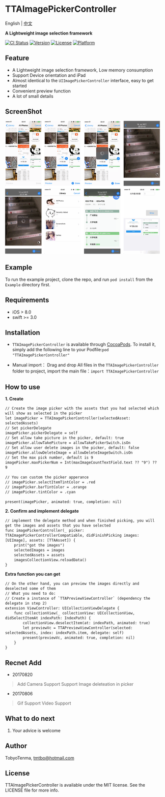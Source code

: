 # TTAImagePickerController

English | [中文](https://github.com/TMTBO/TTAImagePickerController/blob/master/README_zh.md)

**A Lightweight image selection framework**

[![CI Status](http://img.shields.io/travis/TMTBO/TTAImagePickerController.svg?style=flat)](https://travis-ci.org/TMTBO/TTAImagePickerController)
[![Version](https://img.shields.io/cocoapods/v/TTAImagePickerController.svg?style=flat)](http://cocoapods.org/pods/TTAImagePickerController)
[![License](https://img.shields.io/cocoapods/l/TTAImagePickerController.svg?style=flat)](http://cocoapods.org/pods/TTAImagePickerController)
[![Platform](https://img.shields.io/cocoapods/p/TTAImagePickerController.svg?style=flat)](http://cocoapods.org/pods/TTAImagePickerController)

## Feature

* A Lightweight image selection framework, Low memory consumption
* Support Device orientation and iPad
* Almost identical to the `UIImagePickerController` interface, easy to get started
* Convenient preview function
* A lot of small details

## ScreenShot

![ScreenShot](https://github.com/TMTBO/TTAImagePickerController/blob/master/TTAImagePicker_all.png)

## Example

To run the example project, clone the repo, and run `pod install` from the `Example` directory first.

## Requirements

* iOS > 8.0
* swift >= 3.0

## Installation

* `TTAImagePickerController` is available through [CocoaPods](http://cocoapods.org). To install
it, simply add the following line to your Podfile:`pod "TTAImagePickerController" `

*  Manual import：
	Drag and drop All files in the `TTAImagePickerController` folder to project, import the main file：`import TTAImagePickerController`

## How to use

**1. Create**

```
// Create the image picker with the assets that you had selected which will show as selected in the picker
let imagePicker = TTAImagePickerController(selectedAsset: selectedAssets)
// Set pickerDelegate
imagePicker.pickerDelegate = self
// Set allow take picture in the picker, default: true
imagePicker.allowTakePicture = allowTakePickerSwitch.isOn
// Set allow user delete images in the picker, default: false
imagePicker.allowDeleteImage = allowDeleteImageSwitch.isOn
// Set the max pick number, default is 9
imagePicker.maxPickerNum = Int(maxImageCountTextField.text ?? "9") ?? 9
        
// You can custom the picker apperance
// imagePicker.selectItemTintColor = .red
// imagePicker.barTintColor = .orange
// imagePicker.tintColor = .cyan
        
present(imagePicker, animated: true, completion: nil)
```

**2. Confirm and implement delegate**

```
// implement the delegate method and when finished picking, you will get the images and assets that you have selected
func imagePickerController(_ picker: TTAImagePickerControllerCompatiable, didFinishPicking images: [UIImage], assets: [TTAAsset]) {
	print("got the images")
	selectedImages = images
	selectedAssets = assets
	imagesCollectionView.reloadData()
}
```

**Extra function you can get**

```
// On the other hand, you can preview the images directly and deselected some of them
// What you need to do:
// Create a instance of `TTAPreviewViewController` (dependency the delegate in step 2)
extension ViewController: UICollectionViewDelegate {
    func collectionView(_ collectionView: UICollectionView, didSelectItemAt indexPath: IndexPath) {
        collectionView.deselectItem(at: indexPath, animated: true)
        let previewVc = TTAPreviewViewController(selected: selectedAssets, index: indexPath.item, delegate: self)
        present(previewVc, animated: true, completion: nil)
    }
}
```

## Recnet Add

* 20170820
> Add Camera Support
> Support Image deleteation in picker

* 20170806
> Gif Support
> Video Support

## What to do next
1. Your advice is welcome

## Author

TobyoTenma, tmtbo@hotmail.com

## License

TTAImagePickerController is available under the MIT license. See the LICENSE file for more info.
